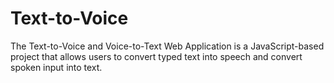 # Text-to-Voice
The Text-to-Voice and Voice-to-Text Web Application is a JavaScript-based project that allows users to convert typed text into speech and convert spoken input into text.
